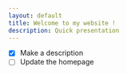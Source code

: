 ```yaml
---
layout: default
title: Welcome to my website !
description: Quick presentation
---
```

- [x] Make a description
- [ ] Update the homepage
